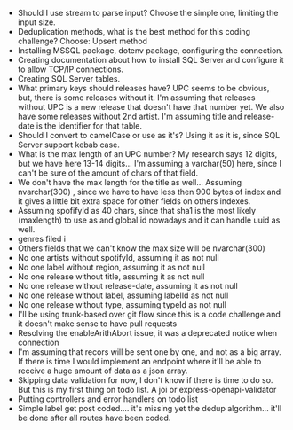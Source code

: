 - Should I use stream to parse input? Choose the simple one, limiting the input size.
- Deduplication methods, what is the best method for this coding challenge? Choose: Upsert method
- Installing MSSQL package, dotenv package, configuring the connection.
- Creating documentation about how to install SQL Server and configure it to allow TCP/IP connections.
- Creating SQL Server tables.
- What primary keys should releases have? UPC seems to be obvious, but, there is some releases without it. I'm assuming that releases without UPC is a new release that doesn't have that number yet. We also have some releases without 2nd artist. I'm assuming title and release-date is the identifier for that table.
- Should I convert to camelCase or use as it's? Using it as it is, since SQL Server support kebab case.
- What is the max length of an UPC number? My research says 12 digits, but we have here 13-14 digits... I'm assuming a varchar(50) here, since I can't be sure of the amount of chars of that field.
- We don't have the max length for the title as well... Assuming nvarchar(300) , since we have to have less then 900 bytes of index and it gives a little bit extra space for other fields on others indexes.
- Assuming spofifyId as 40 chars, since that sha1 is the most likely  (maxlength) to use as and global id nowadays and it can handle uuid as well.
- genres filed i
- Others fields that we can't know the max size will be nvarchar(300)
- No one artists without spotifyId, assuming it as not null
- No one label without region, assuming it as not null
- No one release without title, assuming it as not null
- No one release without release-date, assuming it as not null
- No one release without label, assuming labelId as not null
- No one release without type, assuming typeId as not null
- I'll be using trunk-based over git flow since this is a code challenge and it doesn't make sense to have pull requests
- Resolving the enableArithAbort issue, it was a deprecated notice when connection
- I'm assuming that recors will be sent one by one, and not as a big array. If there is time I would implement an endpoint where it'll be able to receive a huge amount of data as a json array.
- Skipping data validation for now, I don't know if there is time to do so. But this is my first thing on todo list. A joi or express-openapi-validator
- Putting controllers and error handlers on todo list
- Simple label get post coded.... it's missing yet the dedup algorithm... it'll be done after all routes have been coded.
